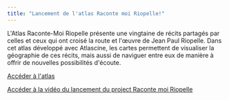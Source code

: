 ```yaml
---
title: "Lancement de l'atlas Raconte moi Riopelle!"
---
```


L'Atlas Raconte-Moi Riopelle présente une vingtaine de récits partagés par celles et ceux qui ont croisé la route et l'œuvre de Jean Paul Riopelle. Dans cet atlas développé avec Atlascine, les cartes permettent de visualiser la géographie de ces récits, mais aussi de naviguer entre eux de manière à offrir de nouvelles possibilités d'écoute.

[Accéder à l'atlas](https://rs-atlascine.concordia.ca/riopelle/index.html)

[Accéder à la vidéo du lancement du project Raconte moi Riopelle](https://www.youtube.com/live/6c5-1zg8Aqg?si=Nx-qJDNpxf4bEhIt)
